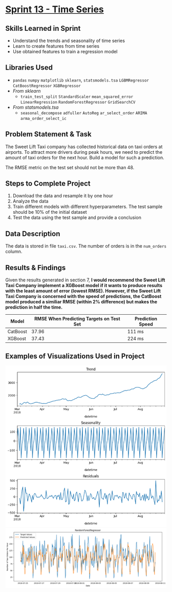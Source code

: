 
# [Sprint 13 - Time Series](https://github.com/brandon-levan/TripleTen-Data-Science-Projects/blob/main/Sprint%2013%20-%20Time%20Series/Sprint_13_Project.ipynb)

## Skills Learned in Sprint 
- Understand the trends and seasonality of time series
- Learn to create features from time series
- Use obtained features to train a regression model

## Libraries Used
- `pandas` `numpy` `matplotlib` `sklearn`, `statsmodels.tsa` `LGBMRegressor` `CatBoostRegressor` `XGBRegressor`
- *From sklearn*
   - `train_test_split` `StandardScaler` `mean_squared_error` `LinearRegression` `RandomForestRegressor` `GridSearchCV`
- *From statsmodels.tsa*
   - `seasonal_decompose` `adfuller` `AutoReg` `ar_select_order` `ARIMA` `arma_order_select_ic`

## Problem Statement & Task

The Sweet Lift Taxi company has collected historical data on taxi orders at airports. To attract more drivers during peak hours, we need to predict the amount of taxi orders for the next hour. Build a model for such a prediction.

The RMSE metric on the test set should not be more than 48.
 
## Steps to Complete Project
1. Download the data and resample it by one hour
2. Analyze the data
3. Train different models with different hyperparameters. The test sample should be 10% of the initial dataset
4. Test the data using the test sample and provide a conclusion
   
## Data Description

The data is stored in file `taxi.csv`. The number of orders is in the `num_orders` column.
  
## Results & Findings
Given the results generated in section 7, **I would recommend the Sweet Lift Taxi Company implement a XGBoost model if it wants to produce results with the least amount of error (lowest RMSE). However, if the Sweet Lift Taxi Company is concerned with the speed of predictions, the CatBoost model produced a similiar RMSE (within 2% difference) but makes the prediction in half the time.**

| Model    | RMSE When Predicting Targets on Test Set | Prediction Speed |
|----------|------------------------------------------|------------------|
| CatBoost | 37.96                                    | 111 ms           |
| XGBoost  | 37.43                                    | 224 ms           |


## Examples of Visualizations Used in Project
![alt text](https://github.com/brandon-levan/TripleTen-Data-Science-Projects/blob/main/Sprint%2013%20-%20Time%20Series/Assets/seasonal_decompose.png)
![alt text](https://github.com/brandon-levan/TripleTen-Data-Science-Projects/blob/main/Sprint%2013%20-%20Time%20Series/Assets/randomforrest_predictions.png)
